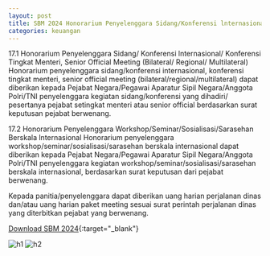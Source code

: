 ```yaml
---
layout: post
title: SBM 2024 Honorarium Penyelenggara Sidang/Konferensi lnternasional/ Konferensi Tingkat Menteri, Senior Official Meeting (Bilateral/Regional/Multilateral), Workshop/Seminar/Sosialisasi/Sarasehan Berskala Internasional
categories: keuangan
---
```


17.1 Honorarium Penyelenggara Sidang/ Konferensi lnternasional/ Konferensi Tingkat Menteri, Senior Official Meeting (Bilateral/ Regional/ Multilateral)
Honorarium penyelenggara sidang/konferensi internasional, konferensi tingkat menteri, senior official meeting (bilateral/regional/multilateral) dapat diberikan kepada Pejabat Negara/Pegawai Aparatur Sipil Negara/Anggota Polri/TNI penyelenggara kegiatan sidang/konferensi yang dihadiri/ pesertanya pejabat setingkat menteri atau senior official berdasarkan surat keputusan pejabat berwenang.

17.2 Honorarium Penyelenggara Workshop/Seminar/Sosialisasi/Sarasehan Berskala lnternasional
Honorarium penyelenggara workshop/seminar/sosialisasi/sarasehan berskala internasional dapat diberikan kepada Pejabat Negara/Pegawai Aparatur Sipil Negara/Anggota Polri/TNI penyelenggara kegiatan workshop/seminar/sosialisasi/sarasehan berskala internasional, berdasarkan surat keputusan dari pejabat berwenang.

Kepada panitia/penyelenggara dapat diberikan uang harian perjalanan dinas dan/atau uang harian paket meeting sesuai surat perintah perjalanan dinas yang diterbitkan pejabat yang berwenang.

[Download SBM 2024](https://jdih.kemenkeu.go.id/download/8be2507a-7c39-480f-b271-88e74e59e272/2023pmkeuangan049.pdf){:target="_blank"}

![h1](https://blogger.googleusercontent.com/img/b/R29vZ2xl/AVvXsEie1EqBCF1pEYuoqqEt96ozjbWEGrSD6gKDQp-YrNFNGLeiKsZW0hvDfScxjJ1V_Q6ouIbkfE4HKD1siV4hGFAsj6eXwSwm-5Vq3tyl5uKE4I9PEcFp27z7M6mP4jM3D5f8GohayqJlX200DEMIUSx2djz-fcRZb4lXiaEoHJL23Hy2pA/s1600/sbm_2024_1_Page_11.jpg)
![h2](https://blogger.googleusercontent.com/img/b/R29vZ2xl/AVvXsEjzgPBGvZ6ezESBAcJwyMSeD1_wb09jMS_wNk2QBAsjdkoRz7es5tk9MBCDPzPdgqqSL66Uq0KXeoXcZfHdv62tUZcugdcCKEb1KrIUPVDEVC43MA4kcKTa6ac1RWFW1PfzG-CL0irjPeUbJI3egbMINS5Kpz9KDD43cRUPq1XnjW8dIw/s1600/sbm_2024_1_Page_12.jpg)

